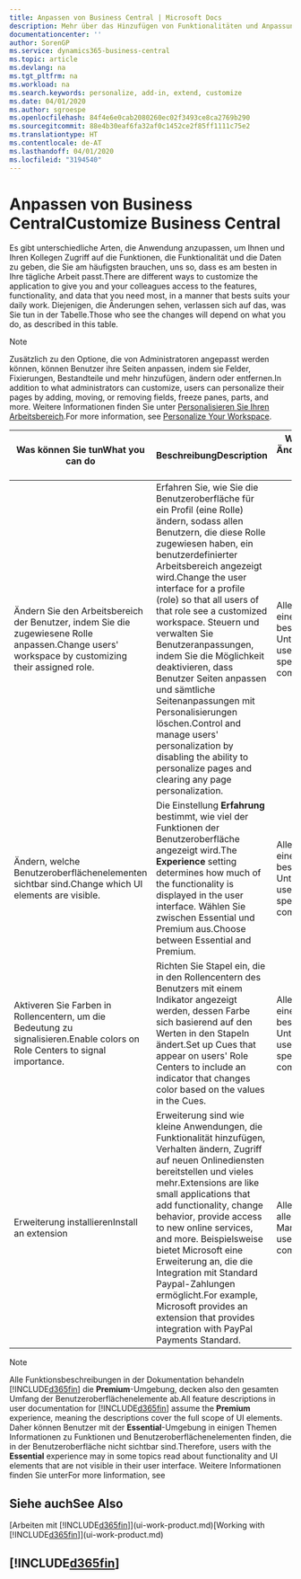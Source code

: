```yaml
---
title: Anpassen von Business Central | Microsoft Docs
description: Mehr über das Hinzufügen von Funktionalitäten und Anpassungen in Business Central.
documentationcenter: ''
author: SorenGP
ms.service: dynamics365-business-central
ms.topic: article
ms.devlang: na
ms.tgt_pltfrm: na
ms.workload: na
ms.search.keywords: personalize, add-in, extend, customize
ms.date: 04/01/2020
ms.author: sgroespe
ms.openlocfilehash: 84f4e6e0cab2080260ec02f3493ce8ca2769b290
ms.sourcegitcommit: 88e4b30eaf6fa32af0c1452ce2f85ff1111c75e2
ms.translationtype: HT
ms.contentlocale: de-AT
ms.lasthandoff: 04/01/2020
ms.locfileid: "3194540"
---
```

# <a name="customize-business-central"></a><span data-ttu-id="d3c3a-103">Anpassen von Business Central</span><span class="sxs-lookup"><span data-stu-id="d3c3a-103">Customize Business Central</span></span>
<span data-ttu-id="d3c3a-104">Es gibt unterschiedliche Arten, die Anwendung anzupassen, um Ihnen und Ihren Kollegen Zugriff auf die Funktionen, die Funktionalität und die Daten zu geben, die Sie am häufigsten brauchen, uns so, dass es am besten in Ihre tägliche Arbeit passt.</span><span class="sxs-lookup"><span data-stu-id="d3c3a-104">There are different ways to customize the application to give you and your colleagues access to the features, functionality, and data that you need most, in a manner that bests suits your daily work.</span></span> <span data-ttu-id="d3c3a-105">Diejenigen, die Änderungen sehen, verlassen sich auf das, was Sie tun in der Tabelle.</span><span class="sxs-lookup"><span data-stu-id="d3c3a-105">Those who see the changes will depend on what you do, as described in this table.</span></span>

> [!NOTE]
> <span data-ttu-id="d3c3a-106">Zusätzlich zu den Optione, die von Administratoren angepasst werden können, können Benutzer ihre Seiten anpassen, indem sie Felder, Fixierungen, Bestandteile und mehr hinzufügen, ändern oder entfernen.</span><span class="sxs-lookup"><span data-stu-id="d3c3a-106">In addition to what administrators can customize, users can personalize their pages by adding, moving, or removing fields, freeze panes, parts, and more.</span></span> <span data-ttu-id="d3c3a-107">Weitere Informationen finden Sie unter [Personalisieren Sie Ihren Arbeitsbereich](ui-personalization-user.md).</span><span class="sxs-lookup"><span data-stu-id="d3c3a-107">For more information, see [Personalize Your Workspace](ui-personalization-user.md).</span></span>

| <span data-ttu-id="d3c3a-108">Was können Sie tun</span><span class="sxs-lookup"><span data-stu-id="d3c3a-108">What you can do</span></span>    |  <span data-ttu-id="d3c3a-109">Beschreibung</span><span class="sxs-lookup"><span data-stu-id="d3c3a-109">Description</span></span>  |  <span data-ttu-id="d3c3a-110">Wer sieht die Änderungen</span><span class="sxs-lookup"><span data-stu-id="d3c3a-110">Who sees the changes</span></span>  |  <span data-ttu-id="d3c3a-111">Weitere Informationen</span><span class="sxs-lookup"><span data-stu-id="d3c3a-111">More information</span></span>  |
|-----|---------------|---------|-------|
|<span data-ttu-id="d3c3a-112">Ändern Sie den Arbeitsbereich der Benutzer, indem Sie die zugewiesene Rolle anpassen.</span><span class="sxs-lookup"><span data-stu-id="d3c3a-112">Change users' workspace by customizing their assigned role.</span></span>|<span data-ttu-id="d3c3a-113">Erfahren Sie, wie Sie die Benutzeroberfläche für ein Profil (eine Rolle) ändern, sodass allen Benutzern, die diese Rolle zugewiesen haben, ein benutzerdefinierter Arbeitsbereich angezeigt wird.</span><span class="sxs-lookup"><span data-stu-id="d3c3a-113">Change the user interface for a profile (role) so that all users of that role see a customized workspace.</span></span> <span data-ttu-id="d3c3a-114">Steuern und verwalten Sie Benutzeranpassungen, indem Sie die Möglichkeit deaktivieren, dass Benutzer Seiten anpassen und sämtliche Seitenanpassungen mit Personalisierungen löschen.</span><span class="sxs-lookup"><span data-stu-id="d3c3a-114">Control and manage users' personalization by disabling the ability to personalize pages and clearing any page personalization.</span></span>|<span data-ttu-id="d3c3a-115">Alle Benutzer in einem bestimmten Unternehmen.</span><span class="sxs-lookup"><span data-stu-id="d3c3a-115">All users in a specific company.</span></span>|[<span data-ttu-id="d3c3a-116">Seiten für Profile anpassen</span><span class="sxs-lookup"><span data-stu-id="d3c3a-116">Customize Pages for Profiles</span></span>](ui-personalization-manage.md)|
|<span data-ttu-id="d3c3a-117">Ändern, welche Benutzeroberflächenelementen sichtbar sind.</span><span class="sxs-lookup"><span data-stu-id="d3c3a-117">Change which UI elements are visible.</span></span>|<span data-ttu-id="d3c3a-118">Die Einstellung **Erfahrung** bestimmt, wie viel der Funktionen der Benutzeroberfläche angezeigt wird.</span><span class="sxs-lookup"><span data-stu-id="d3c3a-118">The **Experience** setting determines how much of the functionality is displayed in the user interface.</span></span> <span data-ttu-id="d3c3a-119">Wählen Sie zwischen Essential und Premium aus.</span><span class="sxs-lookup"><span data-stu-id="d3c3a-119">Choose between Essential and Premium.</span></span>|<span data-ttu-id="d3c3a-120">Alle Benutzer in einem bestimmten Unternehmen.</span><span class="sxs-lookup"><span data-stu-id="d3c3a-120">All users in a specific company.</span></span>|[<span data-ttu-id="d3c3a-121">Funktionen, die angezeigt werden ändern</span><span class="sxs-lookup"><span data-stu-id="d3c3a-121">Change Which Features are Displayed</span></span>](ui-experiences.md)|
|<span data-ttu-id="d3c3a-122">Aktiveren Sie Farben in Rollencentern, um die Bedeutung zu signalisieren.</span><span class="sxs-lookup"><span data-stu-id="d3c3a-122">Enable colors on Role Centers to signal importance.</span></span>|<span data-ttu-id="d3c3a-123">Richten Sie Stapel ein, die in den Rollencentern des Benutzers mit einem Indikator angezeigt werden, dessen Farbe sich basierend auf den Werten in den Stapeln ändert.</span><span class="sxs-lookup"><span data-stu-id="d3c3a-123">Set up Cues that appear on users' Role Centers to include an indicator that changes color based on the values in the Cues.</span></span>|<span data-ttu-id="d3c3a-124">Alle Benutzer in einem bestimmten Unternehmen.</span><span class="sxs-lookup"><span data-stu-id="d3c3a-124">All users in a specific company.</span></span>|[<span data-ttu-id="d3c3a-125">Einrichten eines farbigen Indikators auf Stapeln des Rollencenters</span><span class="sxs-lookup"><span data-stu-id="d3c3a-125">Set Up a Colored Indicator on Cues</span></span>](admin-how-set-up-colored-indicator-on-cues.md)|
|<span data-ttu-id="d3c3a-126">Erweiterung installieren</span><span class="sxs-lookup"><span data-stu-id="d3c3a-126">Install an extension</span></span>|<span data-ttu-id="d3c3a-127">Erweiterung sind wie kleine Anwendungen, die Funktionalität hinzufügen, Verhalten ändern, Zugriff auf neuen Onlinediensten bereitstellen und vieles mehr.</span><span class="sxs-lookup"><span data-stu-id="d3c3a-127">Extensions are like small applications that add functionality, change behavior, provide access to new online services, and more.</span></span> <span data-ttu-id="d3c3a-128">Beispielsweise bietet Microsoft eine Erweiterung an, die die Integration mit Standard Paypal-Zahlungen ermöglicht.</span><span class="sxs-lookup"><span data-stu-id="d3c3a-128">For example, Microsoft provides an extension that provides integration with PayPal Payments Standard.</span></span>|<span data-ttu-id="d3c3a-129">Alle Benutzer in allen Mandanten.</span><span class="sxs-lookup"><span data-stu-id="d3c3a-129">All users in all companies.</span></span>|[<span data-ttu-id="d3c3a-130">Erweiterungen nutzen anpassen</span><span class="sxs-lookup"><span data-stu-id="d3c3a-130">Customizing Using Extensions</span></span>](ui-extensions.md)|
> [!NOTE]
> <span data-ttu-id="d3c3a-131">Alle Funktionsbeschreibungen in der Dokumentation behandeln [!INCLUDE[d365fin](includes/d365fin_md.md)] die **Premium**-Umgebung, decken also den gesamten Umfang der Benutzeroberflächenelemente ab.</span><span class="sxs-lookup"><span data-stu-id="d3c3a-131">All feature descriptions in user documentation for [!INCLUDE[d365fin](includes/d365fin_md.md)] assume the **Premium** experience, meaning the descriptions cover the full scope of UI elements.</span></span> <span data-ttu-id="d3c3a-132">Daher können Benutzer mit der **Essential**-Umgebung in einigen Themen Informationen zu Funktionen und Benutzeroberflächenelementen finden, die in der Benutzeroberfläche nicht sichtbar sind.</span><span class="sxs-lookup"><span data-stu-id="d3c3a-132">Therefore, users with the **Essential** experience may in some topics read about functionality and UI elements that are not visible in their user interface.</span></span> <span data-ttu-id="d3c3a-133">Weitere Informationen finden Sie unter</span><span class="sxs-lookup"><span data-stu-id="d3c3a-133">For more linformation, see</span></span>

## <a name="see-also"></a><span data-ttu-id="d3c3a-134">Siehe auch</span><span class="sxs-lookup"><span data-stu-id="d3c3a-134">See Also</span></span>
<span data-ttu-id="d3c3a-135">[Arbeiten mit [!INCLUDE[d365fin](includes/d365fin_md.md)]](ui-work-product.md)</span><span class="sxs-lookup"><span data-stu-id="d3c3a-135">[Working with [!INCLUDE[d365fin](includes/d365fin_md.md)]](ui-work-product.md)</span></span>  

## [!INCLUDE[d365fin](includes/free_trial_md.md)]  
